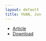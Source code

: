```yaml
---
layout: default
title: YUAN, Jun
---
```


-  [Article](/article.html)
-  [Download](/download.html)
